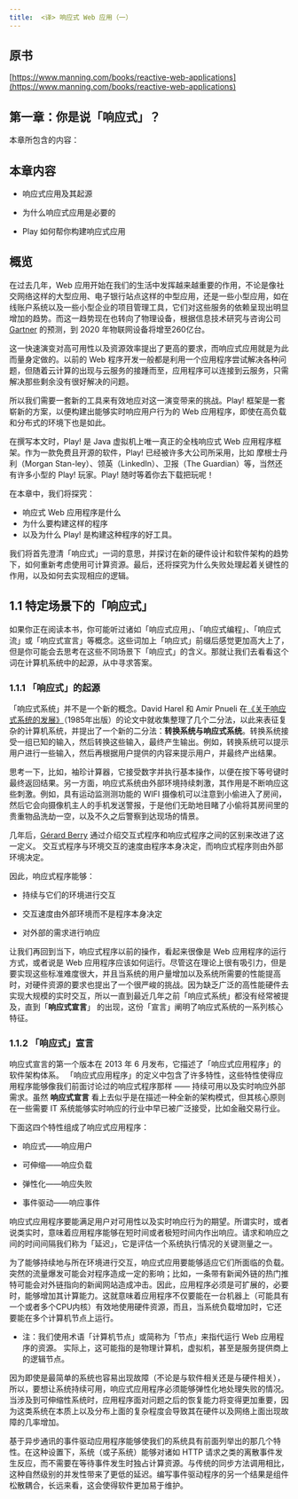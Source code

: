 ```yaml
---
title:  <译> 响应式 Web 应用（一）
---
```


## 原书

[https://www.manning.com/books/reactive-web-applications](https://www.manning.com/books/reactive-web-applications)

## 第一章：你是说「响应式」？

本章所包含的内容：

## 本章内容

- 响应式应用及其起源

- 为什么响应式应用是必要的

- Play 如何帮你构建响应式应用

## 概览

在过去几年，Web 应用开始在我们的生活中发挥越来越重要的作用，不论是像社交网络这样的大型应用、电子银行站点这样的中型应用，还是一些小型应用，如在线账户系统以及一些小型企业的项目管理工具，它们对这些服务的依赖呈现出明显增加的趋势。而这一趋势现在也转向了物理设备，根据信息技术研究与咨询公司 [Gartner](www.gartner.com/newsroom/id/2636073) 的预测，到 2020 年物联网设备将增至260亿台。

这一快速演变对高可用性以及资源效率提出了更高的要求，而响应式应用就是为此而量身定做的。以前的 Web 程序开发一般都是利用一个应用程序尝试解决各种问题，但随着云计算的出现与云服务的接踵而至，应用程序可以连接到云服务，只需解决那些剩余没有很好解决的问题。

所以我们需要一套新的工具来有效地应对这一演变带来的挑战。Play! 框架是一套崭新的方案，以便构建出能够实时响应用户行为的 Web 应用程序，即使在高负载和分布式的环境下也是如此。

在撰写本文时，Play! 是 Java 虚拟机上唯一真正的全栈响应式 Web 应用程序框架。作为一款免费且开源的软件，Play! 已经被许多大公司所采用，比如 摩根士丹利（Morgan Stan-ley）、领英（LinkedIn）、卫报（The Guardian）等，当然还有许多小型的 Play! 玩家。Play! 随时等着你去下载把玩呢！

在本章中，我们将探究：
- 响应式 Web 应用程序是什么
- 为什么要构建这样的程序
- 以及为什么 Play! 是构建这种程序的好工具。

我们将首先澄清「响应式」一词的意思，并探讨在新的硬件设计和软件架构的趋势下，如何重新考虑使用可计算资源。最后，还将探究为什么失败处理起着关键性的作用，以及如何去实现相应的逻辑。

## 1.1 特定场景下的「响应式」

如果你正在阅读本书，你可能听过诸如「响应式应用」、「响应式编程」、「响应式流」或「响应式宣言」等概念。这些词加上「响应式」前缀后感觉更加高大上了，但是你可能会去思考在这些不同场景下「响应式」的含义。那就让我们去看看这个词在计算机系统中的起源，从中寻求答案。

### 1.1.1 「响应式」的起源

「响应式系统」并不是一个新的概念。David Harel 和 Amir Pnueli 在[《关于响应式系统的发展》](http://mng.bz/p1n3)（1985年出版）的论文中就收集整理了几个二分法，以此来表征复杂的计算机系统，并提出了一个新的二分法：**转换系统与响应式系统**。转换系统接受一组已知的输入，然后转换这些输入，最终产生输出。例如，转换系统可以提示用户进行一些输入，然后再根据用户提供的内容来提示用户，并最终产出结果。

思考一下，比如，袖珍计算器，它接受数字并执行基本操作，以便在按下等号键时最终返回结果。另一方面，响应式系统由外部环境持续刺激，其作用是不断响应这些刺激。例如，具有运动监测测功能的 WIFI 摄像机可以注意到小偷进入了房间，然后它会向摄像机主人的手机发送警报，于是他们无助地目睹了小偷将其房间里的贵重物品洗劫一空，以及不久之后警察到达现场的情景。

几年后，[Gérard Berry](https://hal.inria.fr/inria-00075494/document) 通过介绍交互式程序和响应式程序之间的区别来改进了这一定义。 交互式程序与环境交互的速度由程序本身决定，而响应式程序则由外部环境决定。

因此，响应式程序能够：

- 持续与它们的环境进行交互

- 交互速度由外部环境而不是程序本身决定

- 对外部的需求进行响应

让我们再回到当下，响应式程序以前的操作，看起来很像是 Web 应用程序的运行方式，或者说是 Web 应用程序应该如何运行。尽管这在理论上很有吸引力，但是要实现这些标准难度很大，并且当系统的用户量增加以及系统所需要的性能提高时，对硬件资源的要求也提出了一个很严峻的挑战。因为缺乏广泛的高性能硬件去实现大规模的实时交互，所以一直到最近几年之前「响应式系统」都没有经常被提及，直到「**响应式宣言**」 的出现，这份「宣言」阐明了响应式系统的一系列核心特征。

### 1.1.2 「响应式」宣言

响应式宣言的第一个版本在 2013 年 6 月发布，它描述了「响应式应用程序」的软件架构体系。 「响应式应用程序」的定义中包含了许多特性，这些特性使得应用程序能够像我们前面讨论过的响应式程序那样 —— 持续可用以及实时响应外部需求。虽然 **响应式宣言** 看上去似乎是在描述一种全新的架构模式，但其核心原则在一些需要 IT 系统能够实时响应的行业中早已被广泛接受，比如金融交易行业。

下面这四个特性组成了响应式应用程序：

- 响应式——响应用户

- 可伸缩——响应负载

- 弹性化——响应失败

- 事件驱动——响应事件

响应式应用程序要能满足用户对可用性以及实时响应行为的期望。所谓实时，或者说类实时，意味着应用程序能够在短时间或者极短时间内作出响应。请求和响应之间的时间间隔我们称为「延迟」，它是评估一个系统执行情况的关键测量之一。

为了能够持续地与所在环境进行交互，响应式应用要能够适应它们所面临的负载。突然的流量爆发可能会对程序造成一定的影响；比如，一条带有新闻外链的热门推特可能会对外链指向的新闻网站造成冲击。因此，应用程序必须是可扩展的，必要时，能够增加其计算能力。这就意味着应用程序不仅要能在一台机器上（可能具有一个或者多个CPU内核）有效地使用硬件资源，而且，当系统负载增加时，它还要能在多个计算机节点上运行。

- 注：我们使用术语「计算机节点」或简称为「节点」来指代运行 Web 应用程序的资源。 实际上，这可能指的是物理计算机，虚拟机，甚至是服务提供商上的逻辑节点。

因为即使是最简单的系统也容易出现故障（不论是与软件相关还是与硬件相关），所以，要想让系统持续可用，响应式应用程序必须能够弹性化地处理失败的情况。当涉及到可伸缩性系统时，应用程序面对问题之后的恢复能力将变得更加重要，因为这类系统在本质上以及分布上面的复杂程度会导致其在硬件以及网络上面出现故障的几率增加。

基于异步通讯的事件驱动应用程序能够使我们的系统具有前面列举出的那几个特性。在这种设置下，系统（或子系统）能够对诸如 HTTP 请求之类的离散事件发生反应，而不需要在等待事件发生时独占计算资源。与传统的同步方法调用相比，这种自然级别的并发性带来了更低的延迟。编写事件驱动程序的另一个结果是组件松散耦合，长远来看，这会使得软件更加易于维护。
